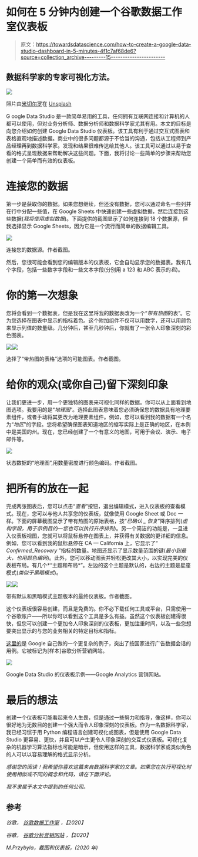 # 如何在 5 分钟内创建一个谷歌数据工作室仪表板

> 原文：<https://towardsdatascience.com/how-to-create-a-google-data-studio-dashboard-in-5-minutes-4f1c7af68de6?source=collection_archive---------15----------------------->

## 数据科学家的专家可视化方法。

![](img/d1033188d00091ac103e190e1b71875a.png)

照片由[米切尔罗](https://unsplash.com/@mitchel3uo?utm_source=unsplash&utm_medium=referral&utm_content=creditCopyText)在 [Unsplash](https://unsplash.com/s/photos/google?utm_source=unsplash&utm_medium=referral&utm_content=creditCopyText)

G oogle Data Studio 是一款简单易用的工具，任何拥有互联网连接和计算机的人都可以使用，但对业务分析师、数据分析师和数据科学家尤其有用。本文的目标是向您介绍如何创建 Google Data Studio 仪表板。该工具有利于通过交互式图表和表格直观地描述数据。商业中的很多问题都源于不恰当的沟通，包括从工程师到产品经理再到数据科学家。发现和结果很难传达给其他人。该工具可以通过以易于查看的格式呈现数据来帮助解决这些问题。下面，我将讨论一些简单的步骤来帮助您创建一个简单而有效的仪表板。

# 连接您的数据

第一步是获取你的数据。如果您想继续，但还没有数据，您可以通过命名一些列并在行中分配一些值，在 Google Sheets 中快速创建一些虚拟数据，然后连接到这些数据(*我将使用虚拟数据*)。下面提供的截图显示了如何连接到 18 个数据源，但我选择显示 Google Sheets，因为它是一个流行而简单的数据编辑工具。

![](img/eb251fa162558b4546cde2195d45e4c8.png)

连接您的数据源。作者截图。

然后，您很可能会看到您的编辑版本的仪表板，它会自动显示您的数据表。我有几个字段，包括一些数字字段和一些文本字段(分别用 a 123 和 ABC 表示的*和*)。

# 你的第一次想象

您将会看到一个数据表，但是我在这里将我的数据表改为一个“*带有热图*的表”。它为您选择在图表中显示的指标着色。这个附加组件不仅可以用数字，还可以用颜色来显示列值的数量级。几分钟后，甚至几秒钟后，你就有了一张令人印象深刻的彩色图表。

![](img/467b0e2a65c19d565bcb3aefa0b10b9b.png)![](img/ea4a42b1c5218defe25db0106b3c0e38.png)

选择了“带热图的表格”选项的可能图表。作者截图。

# 给你的观众(或你自己)留下深刻印象

让我们更进一步，用一个更独特的图表来可视化同样的数据。你可以从上面看到地图选项。我要用的是“*地理图*”。选择此图表意味着您必须确保您的数据具有地理要素组件，或者手动将其更改为地理要素组件。例如，您可以看到我的数据有一个名为“*地区*”的字段。您将希望确保图表知道地区的缩写实际上是正确的地区，在本例中是美国的州。现在，您已经创建了一个有意义的地图，可用于会议、演示、电子邮件等。

![](img/05d178e54754a008680098decb93ad19.png)

状态数据的“地理图”,用数量密度进行颜色编码。作者截图。

# 把所有的放在一起

完成两张图表后，您可以点击“*查看*”按钮，退出编辑模式，进入仪表板的查看模式。现在，您可以与他人共享您的仪表板，就像使用 Google Sheet 或 Doc 一样。下面的屏幕截图显示了带有热图的原始表格，按“*已确认 _ 恢复*”降序排列(*虚构字段，用于示例目的—您也可以执行升序排列*)。另一个简洁的功能是，一旦进入仪表板视图，您就可以将鼠标悬停在图表上，并获得有关数据的更详细的信息。例如，您可以看到我的鼠标悬停在 CA — California 上，它显示了“ *Confirmed_Recovery* ”指标的数量。地图还显示了显示数量范围的键(*最小到最大，也用颜色编码*)。此外，您可以移动图表并轻松更改其大小，以实现完美的仪表板布局。有几个*“主题和布局*”。左边的这个主题是默认的，右边的主题是星座模式(*类似于黑暗模式*)。

![](img/d648e187bb2635a77c2899f7f06c1b5d.png)![](img/e74b63b743d776fd814b00aa88cd22db.png)

带有默认和黑暗模式主题版本的最终仪表板。作者截图。

这个仪表板很容易创建，而且是免费的。你不必下载任何工具或平台，只需使用一个谷歌账户——所以你可以看到这个工具是多么有益。虽然这个仪表板创建得很快，但您可以创建一个更加令人印象深刻的仪表板，更加注重时间，以及一些您想要突出显示的与您的业务相关的特定目标和指标。

[这里的](https://datastudio.google.com/reporting/0B_U5RNpwhcE6SF85TENURnc4UjA/page/1M/preview)是 Google 自己做的一个更复杂的例子，突出了按国家进行广告数据会话的用例。它被标记为[样本]谷歌分析营销网站。

![](img/41ee1e2054d19e314346982e8f4048a6.png)

Google Data Studio 的仪表板示例——Google Analytics 营销网站。

# 最后的想法

创建一个仪表板可能看起来令人生畏，但是通过一些努力和指导，像这样，你可以很好地为无数目的创建一个强大而令人印象深刻的仪表板。作为一名数据科学家，我已经习惯于用 Python 编程语言创建可视化或图表，但是使用 Google Data Studio 更容易、更快，并且可以产生更令人印象深刻的交互式仪表板。可视化复杂的机器学习算法指标也可能是暗示，但使用这样的工具，数据科学家或类似角色的人可以以容易理解的格式显示分析。

*感谢您的阅读！我希望你喜欢这篇来自数据科学家的文章。如果您在执行可视化时使用相似或不同的概念和代码，请在下面评论。*

*我不隶属于本文中提到的任何公司。*

## 参考

*谷歌，* [*谷歌数据工作室*](https://datastudio.google.com/navigation/) *，【2020】*

*谷歌，* [*谷歌分析营销网站*](https://datastudio.google.com/reporting/0B_U5RNpwhcE6SF85TENURnc4UjA/page/1M/preview) *，【2020】*

*M.Przybyla，截图和仪表板，(2020 年)*